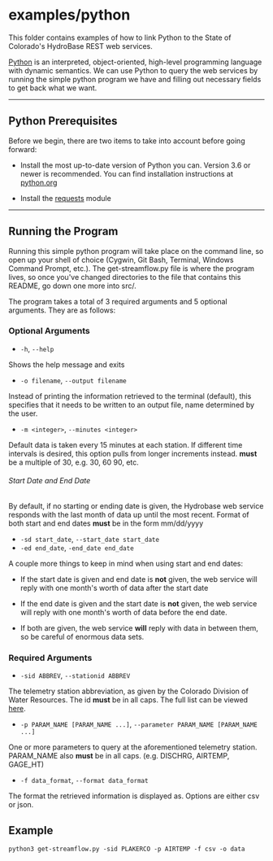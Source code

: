 # examples/python

This folder contains examples of how to link Python to the State of Colorado's HydroBase REST web services.


[Python](https://www.python.org/doc/essays/blurb/) is an interpreted, object-oriented, high-level programming language with dynamic semantics. We can use Python to query the web services by running the simple python program we have and filling out necessary fields to get back what we want. 

----
## Python Prerequisites
Before we begin, there are two items to take into account before going forward:

* Install the most up-to-date version of Python you can. Version 3.6 or newer is recommended. You can find installation instructions at [python.org](https://www.python.org/downloads/)

* Install the [requests](https://requests.readthedocs.io/en/master/user/install/) module

----
## Running the Program

Running this simple python program will take place on the command line, so open up your shell of choice (Cygwin, Git Bash, Terminal, Windows Command Prompt, etc.). The get-streamflow.py file is where the program lives, so once you've changed directories to the file that contains this README, go down one more into src/.

The program takes a total of 3 required arguments and 5 optional arguments. They are as follows:

### Optional Arguments

* `-h`, `--help`

Shows the help message and exits

* `-o filename`, `--output filename`

Instead of printing the information retrieved to the terminal (default), this specifies that it needs to be written to an output file, name determined by the user.

* `-m <integer>`, `--minutes <integer>`

Default data is taken every 15 minutes at each station. If different time intervals is desired, this option pulls from longer increments instead. <integer> **must** be a multiple of 30, e.g. 30, 60 90, etc.

###### Start Date and End Date
By default, if no starting or ending date is given, the Hydrobase web service responds with the last month of data up until the most recent. Format of both start and end dates **must** be in the form mm/dd/yyyy

* `-sd start_date`, `--start_date start_date`
* `-ed end_date`, `-end_date end_date`

A couple more things to keep in mind when using start and end dates:

* If the start date is given and end date is **not** given, the web service will reply with one month's worth of data after the start date

* If the end date is given and the start date is **not** given, the web service will reply with one month's worth of data before the end date.

* If both are given, the web service **will** reply with data in between them, so be careful of enormous data sets.

### Required Arguments

* `-sid ABBREV`, `--stationid ABBREV`

The telemetry station abbreviation, as given by the Colorado Division of Water Resources. The id **must** be in all caps. The full list can be viewed [here](https://dwr.state.co.us/surfacewater/).

* `-p PARAM_NAME [PARAM_NAME ...]`, `--parameter PARAM_NAME [PARAM_NAME ...]`

One or more parameters to query at the aforementioned telemetry station. PARAM\_NAME also **must** be in all caps. (e.g. DISCHRG, AIRTEMP, GAGE\_HT)

* `-f data_format`, `--format data_format`

The format the retrieved information is displayed as. Options are either csv or json.

## Example

`python3 get-streamflow.py -sid PLAKERCO -p AIRTEMP -f csv -o data`
